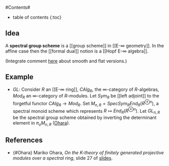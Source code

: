 #Contents#
* table of contents
{:toc}

## Idea

A **spectral group scheme** is a [[group scheme]] in [[E-∞ geometry]]. In the affine case then the [[formal dual]] notion is a [[Hopf E-∞ algebra]].

(Integrate comment [here](https://nforum.ncatlab.org/discussion/7553/spectral-group-scheme/#Item_9) about smooth and flat versions.)

## Example

* $GL$: Consider $R$ an [[E-∞ ring]], $CAlg_R$, the ∞-category of $R$-algebras, $Mod_R$ an ∞-category of $R$-modules.
Let $Sym_R$ be [[left adjoint]] to the forgetful functor $CAlg_R \to Mod_R$. Set $M_{n,R} = Spec Sym_R End_R(R^{\oplus n})$, a spectral monoid scheme which represents $R \mapsto End_R(R^{\oplus n})$. Let $GL_{n,R}$ be the spectral group scheme obtained by inverting the determinant element in $\pi_o M_{n,R}$ ([Ohara](#Ohara)). 

## References

* {#Ohara} Mariko Ohara, _On the K-theory of finitely generated
projective modules over a spectral ring_, slide 27 of [slides](http://userpage.fu-berlin.de/jcirici/posters/Ohara.pdf).